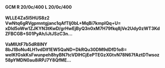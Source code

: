 #### GCM R 20/0c/400 L 20/0c/400
**WLLE4Za5l5HUS8z2**<br/>**VwNtq6gRVgpmntgjanc1qAfTlj0bL+MqBi7kmpIQq+U=**<br/>**xDId5oWw1ZJKYN3tKwD/grHwEjByQ3n0xM7H79fkq8jVe2Udy0zWT3KdZFBCGB+S01PyAh/iJtJSzC3n...**<br/><br/>
**VaMlUtF7b5dR8INY**<br/>**8bJ1BoNu4LH1vdDIf1EW5QaND+DkRQu30DM9dDfD1o8=**<br/>**weIKfGskKsFwunpeh8hyBN7tcVDlHCjEePTEGzXGtvN78N67fAztDTwsoz58pYMDN0au8iRPJ7Y8QfME...**
